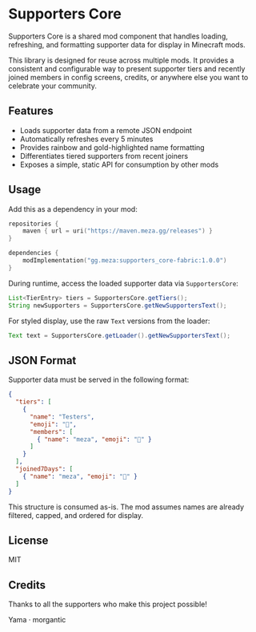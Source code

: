 # Supporters Core

Supporters Core is a shared mod component that handles loading, refreshing, and formatting supporter data for display in Minecraft mods.

This library is designed for reuse across multiple mods. It provides a consistent and configurable way to present supporter tiers and recently joined members in config screens, credits, or anywhere else you want to celebrate your community.

## Features

- Loads supporter data from a remote JSON endpoint
- Automatically refreshes every 5 minutes
- Provides rainbow and gold-highlighted name formatting
- Differentiates tiered supporters from recent joiners
- Exposes a simple, static API for consumption by other mods

## Usage

Add this as a dependency in your mod:

```kotlin
repositories {
    maven { url = uri("https://maven.meza.gg/releases") }
}

dependencies {
    modImplementation("gg.meza:supporters_core-fabric:1.0.0")
}
```

During runtime, access the loaded supporter data via `SupportersCore`:

```java
List<TierEntry> tiers = SupportersCore.getTiers();
String newSupporters = SupportersCore.getNewSupportersText();
```

For styled display, use the raw `Text` versions from the loader:

```java
Text text = SupportersCore.getLoader().getNewSupportersText();
```

## JSON Format

Supporter data must be served in the following format:

```json
{
  "tiers": [
    {
      "name": "Testers",
      "emoji": "🧪",
      "members": [
        { "name": "meza", "emoji": "🧪" }
      ]
    }
  ],
  "joined7Days": [
    { "name": "meza", "emoji": "🧪" }
  ]
}
```

This structure is consumed as-is. The mod assumes names are already filtered, capped, and ordered for display.

## License

MIT

## Credits

Thanks to all the supporters who make this project possible!

<!-- marker:patrons-start -->

Yama · morgantic

<!-- marker:patrons-end -->
